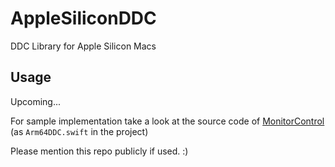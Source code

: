 # AppleSiliconDDC

DDC Library for Apple Silicon Macs

## Usage

Upcoming...

For sample implementation take a look at the source code of [MonitorControl](https://github.com/MonitorControl/MonitorControl) (as `Arm64DDC.swift` in the project)

Please mention this repo publicly if used. :)
